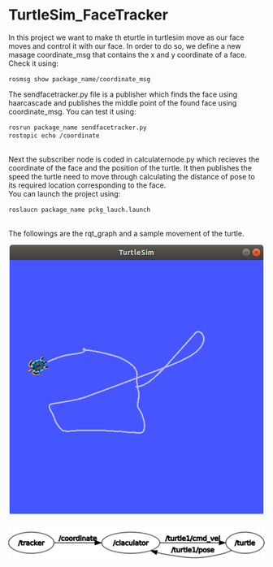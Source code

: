 # TurtleSim_FaceTracker
In this project we want to make th eturtle in turtlesim move as our face moves and control it with our face. In order to do so, we define a new masage coordinate_msg that contains the x and y coordinate of a face. Check it using:
```console
rosmsg show package_name/coordinate_msg
```
The sendfacetracker.py file is a publisher which finds the face using haarcascade and publishes the middle point of the found face using coordinate_msg. You can test it using:
```console
rosrun package_name sendfacetracker.py
rostopic echo /coordinate
```
<br /> Next the subscriber node is coded in calculaternode.py which recieves the coordinate of the face and the position of the turtle. It then publishes the speed the turtle need to move through calculating the distance of pose to its required location corresponding to the face.
<br />You can launch the project using:
```console
roslaucn package_name pckg_lauch.launch
```
<br />The followings are the rqt_graph and a sample movement of the turtle.<br />
<p align="center">
  <img src="https://github.com/BanafshehKarimian/TurtleSim_FaceTracker/blob/main/result.png" />
</p>
<p align="center">
  <img src="https://github.com/BanafshehKarimian/TurtleSim_FaceTracker/blob/main/graph.PNG" />
</p>

